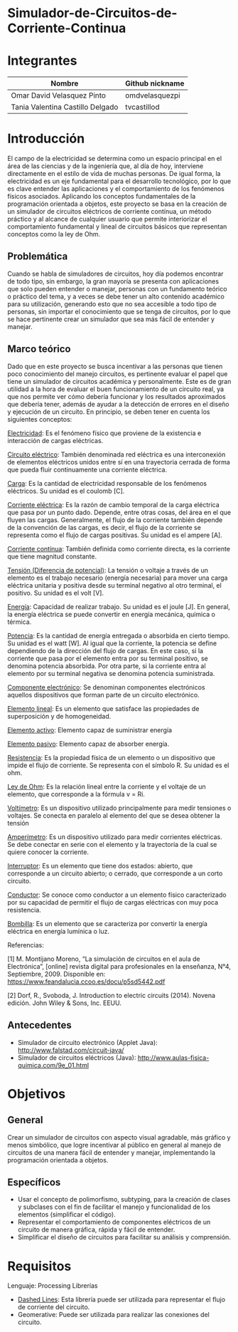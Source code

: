 # Simulador-de-Circuitos-de-Corriente-Continua

# Integrantes
| Nombre | Github nickname |
| ------ | --------------- |
| Omar David Velasquez Pinto | omdvelasquezpi |
| Tania Valentina Castillo Delgado | tvcastillod |

# Introducción
El campo de la electricidad se determina como un espacio principal en el área de las ciencias y de la ingeniería que, al día de hoy, interviene directamente en el estilo de vida de muchas personas. De igual forma, la electricidad es un eje fundamental para el desarrollo tecnológico, por lo que es clave entender las aplicaciones y el comportamiento de los fenómenos físicos asociados. Aplicando los conceptos fundamentales de la programación orientada a objetos, este proyecto se basa en la creación de un simulador de circuitos eléctricos de corriente contínua, un método práctico y al alcance de cualquier usuario que permite interiorizar el comportamiento fundamental y lineal de circuitos básicos que representan conceptos como la ley de Ohm. 

## Problemática
Cuando se habla de simuladores de circuitos, hoy día podemos encontrar de todo tipo, sin embargo, la gran mayoría se presenta con aplicaciones que solo pueden entender o manejar, personas con un fundamento teórico o práctico del tema, y a veces se debe tener un alto contenido académico para su utilización, generando esto que no sea accesible a todo tipo de personas, sin importar el conocimiento que se tenga de circuitos, por lo que se hace pertinente crear un simulador que sea más fácil de entender y manejar.

## Marco teórico
Dado que en este proyecto se busca incentivar a las personas que tienen poco conocimiento del manejo circuitos, es pertinente evaluar el papel que tiene un simulador de circuitos académica y personalmente. Este es de gran utilidad a la hora de evaluar el buen funcionamiento de un circuito real, ya que nos permite ver cómo debería funcionar y los resultados aproximados que debería tener, además de ayudar a la detección de errores en el diseño y ejecución de un circuito. En principio, se deben tener en cuenta los siguientes conceptos:

[Electricidad](https://es.wikipedia.org/wiki/Electricidad): Es el fenómeno físico que proviene de la existencia e interacción de cargas eléctricas.

[Circuito eléctrico](https://es.wikipedia.org/wiki/Circuito): También denominada red eléctrica es una interconexión de elementos eléctricos unidos entre sí en una trayectoria cerrada de forma que pueda fluir continuamente una corriente eléctrica.

[Carga](https://es.wikipedia.org/wiki/Carga_el%C3%A9ctrica): Es la cantidad de electricidad responsable de los fenómenos eléctricos. Su unidad es el coulomb [C].

[Corriente eléctrica](https://es.wikipedia.org/wiki/Corriente_el%C3%A9ctrica): Es la razón de cambio temporal de la carga eléctrica que pasa por un punto dado. Depende, entre otras cosas, del área en el que fluyen las cargas. Generalmente, el flujo de la corriente también depende de la convención de las cargas, es decir, el flujo de la corriente se representa como el flujo de cargas positivas. Su unidad es el ampere [A]. 

[Corriente contínua](https://es.wikipedia.org/wiki/Corriente_continua): También definida como corriente directa, es la corriente que tiene magnitud constante.

[Tensión (Diferencia de potencial)](https://es.wikipedia.org/wiki/Tensi%C3%B3n_(electricidad)): La tensión o voltaje a través de un elemento es el trabajo necesario (energía necesaria) para mover una carga eléctrica unitaria y positiva desde su terminal negativo al otro terminal, el positivo. Su unidad es el volt [V].

[Energía](https://es.wikipedia.org/wiki/Energ%C3%ADa): Capacidad de realizar trabajo. Su unidad es el joule [J]. En general, la energía eléctrica se puede convertir en energía mecánica, química o térmica.

[Potencia](https://es.wikipedia.org/wiki/Potencia_el%C3%A9ctrica): Es la cantidad de energía entregada o absorbida en cierto tiempo. Su unidad es el watt [W]. Al igual que la corriente, la potencia se define dependiendo de la dirección del flujo de cargas. En este caso, si la corriente que pasa por el elemento entra por su terminal positivo, se denomina potencia absorbida. Por otra parte, si la corriente entra al elemento por su terminal negativa se denomina potencia suministrada.

[Componente electrónico](https://es.wikipedia.org/wiki/Componente_electr%C3%B3nico): Se denominan componentes electrónicos aquellos dispositivos que forman parte de un circuito electrónico.

[Elemento lineal](https://es.wikipedia.org/wiki/Circuito_lineal): Es un elemento que satisface las propiedades de superposición y de homogeneidad.

[Elemento activo](https://es.wikipedia.org/wiki/Fuente_de_alimentaci%C3%B3n): Elemento capaz de suministrar energía

[Elemento pasivo](https://es.wikipedia.org/wiki/Componente_electr%C3%B3nico#Componentes_pasivos): Elemento capaz de absorber energía.

[Resistencia](https://es.wikipedia.org/wiki/Resistencia_el%C3%A9ctrica): Es la propiedad física de un elemento o un dispositivo que impide el flujo de corriente. Se representa con el símbolo R. Su unidad es el ohm.

[Ley de Ohm](https://es.wikipedia.org/wiki/Ley_de_Ohm): Es la relación lineal entre la corriente y el voltaje de un elemento, que corresponde a la fórmula v = Ri. 

[Voltímetro](https://es.wikipedia.org/wiki/Volt%C3%ADmetro): Es un dispositivo utilizado principalmente para medir tensiones o voltajes. Se conecta en paralelo al elemento del que se desea obtener la tensión

[Amperímetro](https://es.wikipedia.org/wiki/Amper%C3%ADmetro): Es un dispositivo utilizado para medir corrientes eléctricas. Se debe conectar en serie con el elemento y la trayectoria de la cual se quiere conocer la corriente.

[Interruptor](https://es.wikipedia.org/wiki/Interruptor): Es un elemento que tiene dos estados: abierto, que corresponde a un circuito abierto; o cerrado, que corresponde a un corto circuito.

[Conductor](https://es.wikipedia.org/wiki/Conductor_el%C3%A9ctrico): Se conoce como conductor a un elemento físico caracterizado por su capacidad de permitir el flujo de cargas eléctricas con muy poca resistencia.

[Bombilla](https://es.wikipedia.org/wiki/L%C3%A1mpara_el%C3%A9ctrica): Es un elemento que se caracteriza por convertir la energía eléctrica en energía lumínica o luz.

Referencias:

[1] M. Montijano Moreno, “La simulación de circuitos en el aula de Electrónica”, [online] revista digital para profesionales en la enseñanza, N°4, Septiembre, 2009. Disponible en: https://www.feandalucia.ccoo.es/docu/p5sd5442.pdf

[2] Dorf, R., Svoboda, J. Introduction to electric circuits (2014). Novena edición. John Wiley & Sons, Inc. EEUU.

## Antecedentes
* Simulador de circuito electrónico (Applet Java): http://www.falstad.com/circuit-java/
* Simulador de circuitos eléctricos (Java): http://www.aulas-fisica-quimica.com/9e_01.html

# Objetivos

## General
Crear un simulador de circuitos con aspecto visual agradable, más gráfico y menos simbólico, que logre incentivar al público en general al manejo de circuitos de una manera fácil de entender y manejar, implementando la programación orientada a objetos.

## Específicos
* Usar el concepto de polimorfismo, subtyping, para la creación de clases y subclases con el fin de facilitar el manejo y funcionalidad de los elementos (simplificar el código).
* Representar el comportamiento de componentes eléctricos de un circuito de manera gráfica, rápida y fácil de entender.
* Simplificar el diseño de circuitos para facilitar su análisis y comprensión.

# Requisitos
Lenguaje: Processing
Librerías
* [Dashed Lines](https://github.com/garciadelcastillo/-dashed-lines-for-processing-): Esta librería puede ser utilizada para representar el flujo de corriente del circuito.
* Geomerative: Puede ser utilizada para realizar las conexiones del circuito.
